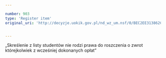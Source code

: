 ```yaml
---

number: 903
type: 'Register item'
original_uri: 'http://decyzje.uokik.gov.pl/nd_wz_um.nsf/0/BEC2EE313862C5FDC12572DD00329733?OpenDocument'


---
```


„Skreślenie z listy studentów nie rodzi prawa do roszczenia o zwrot którejkolwiek z wcześniej dokonanych opłat”
